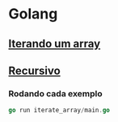 # Golang

## [Iterando um array](./iterate_array/main.go)

## [Recursivo](./recursive/main.go)

### Rodando cada exemplo

```go
go run iterate_array/main.go
```
